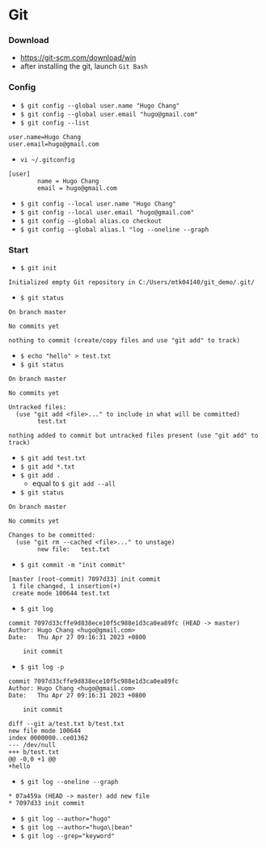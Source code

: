 # Git
### Download
- https://git-scm.com/download/win
- after installing the git, launch `Git Bash`

### Config
- `$ git config --global user.name "Hugo Chang"`
- `$ git config --global user.email "hugo@gmail.com"`
- `$ git config --list`
```
user.name=Hugo Chang
user.email=hugo@gmail.com
````
- `vi ~/.gitconfig`
````
[user]
        name = Hugo Chang
        email = hugo@gmail.com
````
- `$ git config --local user.name "Hugo Chang"`
- `$ git config --local user.email "hugo@gmail.com"`
- `$ git config --global alias.co checkout`
- `$ git config --global alias.l "log --oneline --graph`

### Start
- `$ git init`
````
Initialized empty Git repository in C:/Users/mtk04140/git_demo/.git/
````
- `$ git status`
````
On branch master

No commits yet

nothing to commit (create/copy files and use "git add" to track)
````
- `$ echo "hello" > test.txt`
- `$ git status`
````
On branch master

No commits yet

Untracked files:
  (use "git add <file>..." to include in what will be committed)
        test.txt

nothing added to commit but untracked files present (use "git add" to track)
````
- `$ git add test.txt`
- `$ git add *.txt`
- `$ git add .`
  - equal to `$ git add --all`
- `$ git status`
````
On branch master

No commits yet

Changes to be committed:
  (use "git rm --cached <file>..." to unstage)
        new file:   test.txt
````
- `$ git commit -m "init commit"`
````
[master (root-commit) 7097d33] init commit
 1 file changed, 1 insertion(+)
 create mode 100644 test.txt
````
- `$ git log`
````
commit 7097d33cffe9d838ece10f5c988e1d3ca0ea89fc (HEAD -> master)
Author: Hugo Chang <hugo@gmail.com>
Date:   Thu Apr 27 09:16:31 2023 +0800

    init commit
````
- `$ git log -p`
````
commit 7097d33cffe9d838ece10f5c988e1d3ca0ea89fc
Author: Hugo Chang <hugo@gmail.com>
Date:   Thu Apr 27 09:16:31 2023 +0800

    init commit

diff --git a/test.txt b/test.txt
new file mode 100644
index 0000000..ce01362
--- /dev/null
+++ b/test.txt
@@ -0,0 +1 @@
+hello
````
- `$ git log --oneline --graph`
````
* 07a459a (HEAD -> master) add new file
* 7097d33 init commit
````
- `$ git log --author="hugo"`
- `$ git log --author="hugo\|bean"`
- `$ git log --grep="keyword"`

